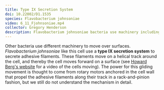 ```yaml
---
title: Type IX Secretion System
doi: 10.22002/D1.1535
species: Flavobacterium johnsoniae
video: 6_11_Fjohnsoniae.mp4
collector: Gregory Henderson
description: Flavobacterium johnsoniae bacteria use machinery including a type IX secretion system, a periplasmic track, and surface adhesins to glide across surfaces
---
```


Other bacteria use different machinery to move over surfaces. *Flavobacterium johnsoniae* like this cell use a **type IX secretion system** to secrete adhesive filaments. These filaments move on a helical track around the cell, and thereby the cell moves forward on a surface (see [Howard Berg's website](http://www.rowland.harvard.edu/labs/bacteria/movies/flavobacterium.php) for a video of the cells moving). The power for this gliding movement is thought to come from rotary motors anchored in the cell wall that propel the adhesive filaments along their track in a rack-and-pinion fashion, but we still do not understand the mechanism in detail.

